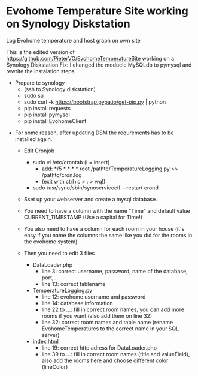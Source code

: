 # Evohome Temperature Site working on Synology Diskstation
Log Evohome temperature and host graph on own site

This is the edited version of https://github.com/PieterVO/EvohomeTemperatureSite working on a Synology Diskstation
Fix: I changed the moduele MySQLdb to pymysql and rewrite the instalation steps.


  - Prepare te synology
      - (ssh to Synology diskstation)
      - sudo su
      - sudo curl -k https://bootstrap.pypa.io/get-pip.py | python
      - pip install requests
      - pip install pymysql
      - pip install EvohomeClient
  
* For some reason, after updating DSM the requrements has to be installed again. 

  - Edit Cronjob
      - sudo vi /etc/crontab (i = insert)
        - add: */5 * * * * root    /pathto/TemperatureLogging.py >> /pathto/cron.log
        - (exit with ctrl+c > : > wq!)
      - sudo /usr/syno/sbin/synoservicectl --restart crond


  - Sset up your webserver and create a mysql database.
  - You need to have a column with the name "Time" and default value CURRENT_TIMESTAMP (Use a capital for Time!)
  - You also need to have a column for each room in your house (it's easy if you name the columns the same like you did for the rooms in the evohome system)
  
  - Then you need to edit 3 files
    - DataLoader.php
      - line 3: correct username, password, name of the database, port,...
      - line 13: correct tablename
    - TemperatureLogging.py
      - line 12: evohome username and password
      - line 14: database information
      - line 22 to ...: fill in correct room names, you can add more rooms if you want (also add them on line 32)
      - line 32: correct room names and table name (rename EvohomeTemperatures to the correct name in your SQL server)
    - index.html
      - line 19: correct http adress for DataLoader.php
      - line 39 to ...: fill in correct room names (title and valueField), also add the rooms here and choose different color (lineColor)
